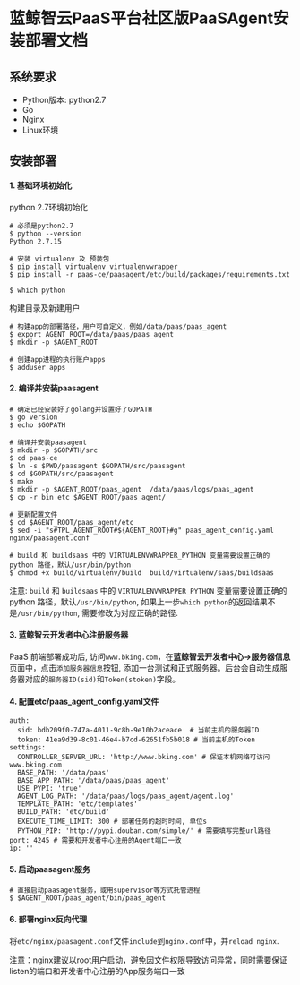# 蓝鲸智云PaaS平台社区版PaaSAgent安装部署文档

## 系统要求

- Python版本: python2.7
- Go
- Nginx
- Linux环境

## 安装部署

#### 1. 基础环境初始化

python 2.7环境初始化

```
# 必须是python2.7
$ python --version
Python 2.7.15

# 安装 virtualenv 及 预装包
$ pip install virtualenv virtualenvwrapper
$ pip install -r paas-ce/paasagent/etc/build/packages/requirements.txt

$ which python
```

构建目录及新建用户

```
# 构建app的部署路径，用户可自定义，例如/data/paas/paas_agent
$ export AGENT_ROOT=/data/paas/paas_agent
$ mkdir -p $AGENT_ROOT

# 创建app进程的执行账户apps
$ adduser apps
```

#### 2. 编译并安装paasagent

```
# 确定已经安装好了golang并设置好了GOPATH
$ go version
$ echo $GOPATH

# 编译并安装paasagent
$ mkdir -p $GOPATH/src
$ cd paas-ce
$ ln -s $PWD/paasagent $GOPATH/src/paasagent
$ cd $GOPATH/src/paasagent
$ make
$ mkdir -p $AGENT_ROOT/paas_agent  /data/paas/logs/paas_agent
$ cp -r bin etc $AGENT_ROOT/paas_agent/

# 更新配置文件
$ cd $AGENT_ROOT/paas_agent/etc
$ sed -i "s#TPL_AGENT_ROOT#${AGENT_ROOT}#g" paas_agent_config.yaml nginx/paasagent.conf

# build 和 buildsaas 中的 VIRTUALENVWRAPPER_PYTHON 变量需要设置正确的 python 路径，默认/usr/bin/python
$ chmod +x build/virtualenv/build  build/virtualenv/saas/buildsaas
```

注意: `build` 和 `buildsaas` 中的 `VIRTUALENVWRAPPER_PYTHON` 变量需要设置正确的 python 路径，默认`/usr/bin/python`, 如果上一步`which python`的返回结果不是`/usr/bin/python`, 需要修改为对应正确的路径.

#### 3. 蓝鲸智云开发者中心注册服务器

PaaS 前端部署成功后, 访问`www.bking.com`，在**蓝鲸智云开发者中心->服务器信息**页面中，点击`添加服务器信息`按钮, 添加一台测试和正式服务器。后台会自动生成服务器对应的`服务器ID(sid)`和`Token(stoken)`字段。

#### 4. 配置etc/paas_agent_config.yaml文件

```
auth:
  sid: bdb209f0-747a-4011-9c8b-9e10b2aceace  # 当前主机的服务器ID
  token: 41ea9d39-8c01-46e4-b7cd-62651fb5b018 # 当前主机的Token
settings:
  CONTROLLER_SERVER_URL: 'http://www.bking.com' # 保证本机网络可访问www.bking.com
  BASE_PATH: '/data/paas'
  BASE_APP_PATH: '/data/paas/paas_agent'
  USE_PYPI: 'true'
  AGENT_LOG_PATH: '/data/paas/logs/paas_agent/agent.log'
  TEMPLATE_PATH: 'etc/templates'
  BUILD_PATH: 'etc/build'
  EXECUTE_TIME_LIMIT: 300 # 部署任务的超时时间, 单位s
  PYTHON_PIP: 'http://pypi.douban.com/simple/' # 需要填写完整url路径
port: 4245 # 需要和开发者中心注册的Agent端口一致
ip: ''
```

#### 5. 启动paasagent服务

```
# 直接启动paasagent服务，或用supervisor等方式托管进程
$ $AGENT_ROOT/paas_agent/bin/paas_agent
```

#### 6. 部署nginx反向代理

将`etc/nginx/paasagent.conf`文件`include`到`nginx.conf`中，并`reload nginx`.

注意：nginx建议以root用户启动，避免因文件权限导致访问异常，同时需要保证listen的端口和开发者中心注册的App服务端口一致
